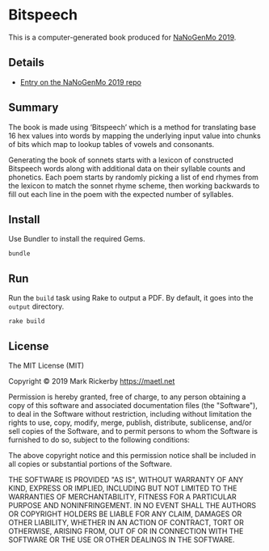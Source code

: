 # Bitspeech

This is a computer-generated book produced for [NaNoGenMo 2019](https://github.com/NaNoGenMo/2019).

## Details

- [Entry on the NaNoGenMo 2019 repo](https://github.com/NaNoGenMo/2019/issues/128)

## Summary

The book is made using ‘Bitspeech’ which is a method for translating base 16 hex values into words by mapping the underlying input value into chunks of bits which map to lookup tables of vowels and consonants.

Generating the book of sonnets starts with a lexicon of constructed Bitspeech words along with additional data on their syllable counts and phonetics. Each poem starts by randomly picking a list of end rhymes from the lexicon to match the sonnet rhyme scheme, then working backwards to fill out each line in the poem with the expected number of syllables.

## Install

Use Bundler to install the required Gems.

```
bundle
```

## Run

Run the `build` task using Rake to output a PDF. By default, it goes into the `output` directory.

```
rake build
```

## License

The MIT License (MIT)

Copyright © 2019 Mark Rickerby https://maetl.net

Permission is hereby granted, free of charge, to any person obtaining a copy of this software and associated documentation files (the "Software"), to deal in the Software without restriction, including without limitation the rights to use, copy, modify, merge, publish, distribute, sublicense, and/or sell copies of the Software, and to permit persons to whom the Software is furnished to do so, subject to the following conditions:

The above copyright notice and this permission notice shall be included in all copies or substantial portions of the Software.

THE SOFTWARE IS PROVIDED "AS IS", WITHOUT WARRANTY OF ANY KIND, EXPRESS OR IMPLIED, INCLUDING BUT NOT LIMITED TO THE WARRANTIES OF MERCHANTABILITY, FITNESS FOR A PARTICULAR PURPOSE AND NONINFRINGEMENT. IN NO EVENT SHALL THE AUTHORS OR COPYRIGHT HOLDERS BE LIABLE FOR ANY CLAIM, DAMAGES OR OTHER LIABILITY, WHETHER IN AN ACTION OF CONTRACT, TORT OR OTHERWISE, ARISING FROM, OUT OF OR IN CONNECTION WITH THE SOFTWARE OR THE USE OR OTHER DEALINGS IN THE SOFTWARE.
